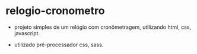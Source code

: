 # relogio-cronometro


* projeto simples de um relógio com cronômetragem, utilizando html, css, javascript.

* utilizado pré-processador css, sass.
